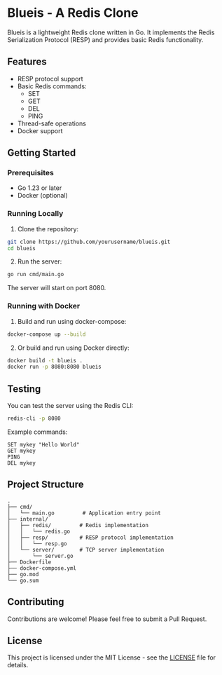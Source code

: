 # Blueis - A Redis Clone

Blueis is a lightweight Redis clone written in Go. It implements the Redis Serialization Protocol (RESP) and provides basic Redis functionality.

## Features

- RESP protocol support
- Basic Redis commands:
  - SET
  - GET
  - DEL
  - PING
- Thread-safe operations
- Docker support

## Getting Started

### Prerequisites

- Go 1.23 or later
- Docker (optional)

### Running Locally

1. Clone the repository:
```bash
git clone https://github.com/yourusername/blueis.git
cd blueis
```

2. Run the server:
```bash
go run cmd/main.go
```

The server will start on port 8080.

### Running with Docker

1. Build and run using docker-compose:
```bash
docker-compose up --build
```

2. Or build and run using Docker directly:
```bash
docker build -t blueis .
docker run -p 8080:8080 blueis
```

## Testing

You can test the server using the Redis CLI:

```bash
redis-cli -p 8080
```

Example commands:
```redis
SET mykey "Hello World"
GET mykey
PING
DEL mykey
```

## Project Structure

```
.
├── cmd/
│   └── main.go         # Application entry point
├── internal/
│   ├── redis/         # Redis implementation
│   │   └── redis.go
│   ├── resp/          # RESP protocol implementation
│   │   └── resp.go
│   └── server/        # TCP server implementation
│       └── server.go
├── Dockerfile
├── docker-compose.yml
├── go.mod
└── go.sum
```

## Contributing

Contributions are welcome! Please feel free to submit a Pull Request.

## License

This project is licensed under the MIT License - see the [LICENSE](LICENSE) file for details. 